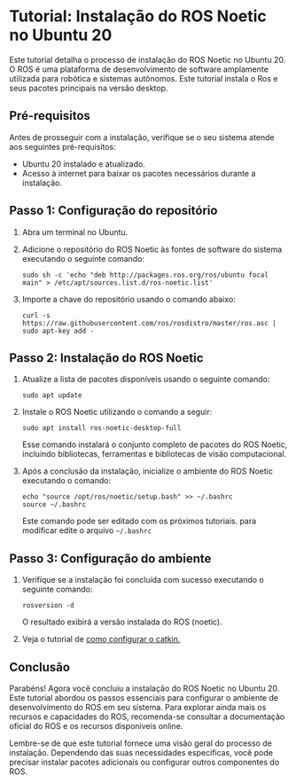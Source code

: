 # Tutorial: Instalação do ROS Noetic no Ubuntu 20

Este tutorial detalha o processo de instalação do ROS Noetic no Ubuntu 20. O ROS é uma plataforma de desenvolvimento de software amplamente utilizada para robótica e sistemas autônomos. Este tutorial instala o Ros e seus pacotes principais na versão desktop.

## Pré-requisitos

Antes de prosseguir com a instalação, verifique se o seu sistema atende aos seguintes pré-requisitos:

- Ubuntu 20 instalado e atualizado.
- Acesso à internet para baixar os pacotes necessários durante a instalação.

## Passo 1: Configuração do repositório

1. Abra um terminal no Ubuntu.
2. Adicione o repositório do ROS Noetic às fontes de software do sistema executando o seguinte comando:

   ```
   sudo sh -c 'echo "deb http://packages.ros.org/ros/ubuntu focal main" > /etc/apt/sources.list.d/ros-noetic.list'
   ```

3. Importe a chave do repositório usando o comando abaixo:

   ```
   curl -s https://raw.githubusercontent.com/ros/rosdistro/master/ros.asc | sudo apt-key add -
   ```

## Passo 2: Instalação do ROS Noetic

1. Atualize a lista de pacotes disponíveis usando o seguinte comando:

   ```
   sudo apt update
   ```

2. Instale o ROS Noetic utilizando o comando a seguir:

   ```
   sudo apt install ros-noetic-desktop-full
   ```

   Esse comando instalará o conjunto completo de pacotes do ROS Noetic, incluindo bibliotecas, ferramentas e bibliotecas de visão computacional.

3. Após a conclusão da instalação, inicialize o ambiente do ROS Noetic executando o comando:

   ```
   echo "source /opt/ros/noetic/setup.bash" >> ~/.bashrc
   source ~/.bashrc
   ```
   Este comando pode ser editado com os próximos tutoriais. para modificar edite o arquivo `~/.bashrc`

## Passo 3: Configuração do ambiente

1. Verifique se a instalação foi concluída com sucesso executando o seguinte comando:

   ```
   rosversion -d
   ```

   O resultado exibirá a versão instalada do ROS (noetic).
   
2. Veja o tutorial de [como configurar o catkin.](https://github.com/felipetrentin/do_zero_ao_ROS/blob/master/rosbasics.md)

## Conclusão

Parabéns! Agora você concluiu a instalação do ROS Noetic no Ubuntu 20. Este tutorial abordou os passos essenciais para configurar o ambiente de desenvolvimento do ROS em seu sistema. Para explorar ainda mais os recursos e capacidades do ROS, recomenda-se consultar a documentação oficial do ROS e os recursos disponíveis online.

Lembre-se de que este tutorial fornece uma visão geral do processo de instalação. Dependendo das suas necessidades específicas, você pode precisar instalar pacotes adicionais ou configurar outros componentes do ROS.
